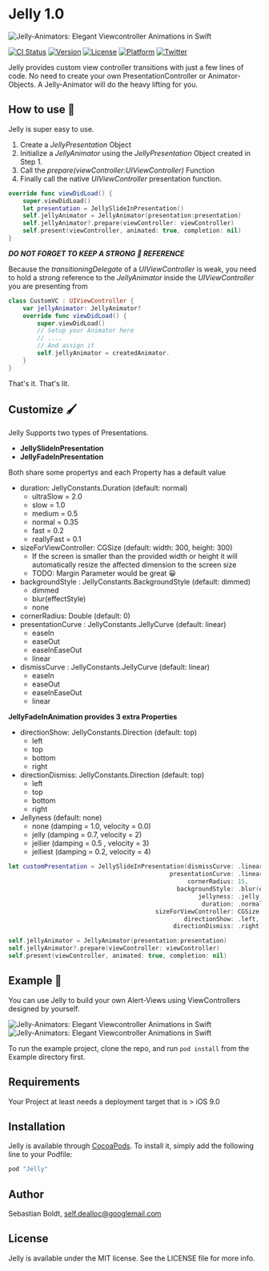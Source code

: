 # Jelly 1.0

![Jelly-Animators: Elegant Viewcontroller Animations in Swift](https://github.com/SebastianBoldt/Jelly/blob/master/Github/Jellyfish.png)

[![CI Status](https://travis-ci.org/SebastianBoldt/Jelly.svg?style=flat)](https://travis-ci.org/SebastianBoldt/Jelly)
[![Version](https://img.shields.io/cocoapods/v/Jelly.svg?style=flat)](http://cocoapods.org/pods/Jelly)
[![License](https://img.shields.io/cocoapods/l/Jelly.svg?style=flat)](http://cocoapods.org/pods/Jelly)
[![Platform](https://img.shields.io/cocoapods/p/Jelly.svg?style=flat)](http://cocoapods.org/pods/Jelly)
[![Twitter](https://img.shields.io/badge/twitter-@sebastianboldt-blue.svg?style=flat)](http://twitter.com/sebastianboldt)

Jelly provides custom view controller transitions with just a few lines of code. 
No need to create your own PresentationController or Animator-Objects.
A Jelly-Animator will do the heavy lifting for you.

## How to use 🔧

Jelly is super easy to use. 

1. Create a *JellyPresentation* Object
2. Initialize a *JellyAnimator* using the *JellyPresentation* Object created in Step 1.
3. Call the *prepare(viewController:UIViewController)* Function
4. Finally call the native *UIViewController* presentation function.

```swift
override func viewDidLoad() {
    super.viewDidLoad()
    let presentation = JellySlideInPresentation()
    self.jellyAnimator = JellyAnimator(presentation:presentation)
    self.jellyAnimator?.prepare(viewController: viewController)
    self.present(viewController, animated: true, completion: nil)
}

```

***DO NOT FORGET TO KEEP A STRONG 💪 REFERENCE***

Because the *transitioningDelegate* of a *UIViewController* is weak, you need to 
hold a strong reference to the *JellyAnimator* inside the *UIViewController* you are presenting from

```swift 
class CustomVC : UIViewController {
    var jellyAnimator: JellyAnimator?
    override func viewDidLoad() {
        super.viewDidLoad()
        // Setup your Animator here 
        // ....
        // And assign it
        self.jellyAnimator = createdAnimator.
    }
}
```

That's it. That's lit.

## Customize 🖌
Jelly Supports two types of Presentations.
* **JellySlideInPresentation**
* **JellyFadeInPresentation**

Both share some propertys and each Property has a default value 
* duration: JellyConstants.Duration (default: normal)
    * ultraSlow = 2.0
    * slow = 1.0
    * medium = 0.5
    * normal = 0.35
    * fast = 0.2
    * reallyFast = 0.1
* sizeForViewController: CGSize (default: width: 300, height: 300)
    * If the screen is smaller than the provided width or height it will automatically resize the affected dimension to the screen size
    * TODO: Margin Parameter would be great 😀
* backgroundStyle : JellyConstants.BackgroundStyle (default: dimmed)
    * dimmed
    * blur(effectStyle)
    * none
* cornerRadius: Double (default: 0)
* presentationCurve : JellyConstants.JellyCurve (default: linear)
    * easeIn
    * easeOut
    * easeInEaseOut
    * linear
* dismissCurve : JellyConstants.JellyCurve (default: linear)
    * easeIn
    * easeOut
    * easeInEaseOut
    * linear

**JellyFadeInAnimation provides 3 extra Properties**

* directionShow: JellyConstants.Direction (default: top)
    * left
    * top
    * bottom
    * right
* directionDismiss: JellyConstants.Direction (default: top)
    * left
    * top
    * bottom
    * right
* Jellyness (default: none)
    * none (damping = 1.0, velocity = 0.0)
    * jelly (damping = 0.7, velocity = 2)
    * jellier (damping = 0.5 , velocity = 3)
    * jelliest (damping = 0.2, velocity = 4)

```swift
let customPresentation = JellySlideInPresentation(dismissCurve: .linear, 
                                             presentationCurve: .linear, 
                                                  cornerRadius: 15, 
                                               backgroundStyle: .blur(effectStyle:.dark), 
                                                     jellyness: .jelly, 
                                                      duration: .normal, 
                                         sizeForViewController: CGSize(width:300, height: 300), 
                                                 directionShow: .left, 
                                              directionDismiss: .right)

self.jellyAnimator = JellyAnimator(presentation:presentation)
self.jellyAnimator?.prepare(viewController: viewController)
self.present(viewController, animated: true, completion: nil)
```

## Example 📱

You can use Jelly to build your own Alert-Views using ViewControllers designed by yourself.

![Jelly-Animators: Elegant Viewcontroller Animations in Swift](https://github.com/SebastianBoldt/Jelly/blob/master/Github/blurredslidein.gif?raw=true)![Jelly-Animators: Elegant Viewcontroller Animations in Swift](https://github.com/SebastianBoldt/Jelly/blob/master/Github/jellyslidein.gif?raw=true)


To run the example project, clone  the repo, and run `pod install` from the Example directory first.

## Requirements

Your Project at least needs a deployment target that is > iOS 9.0

## Installation

Jelly is available through [CocoaPods](http://cocoapods.org). To install
it, simply add the following line to your Podfile:

```ruby
pod "Jelly"
```

## Author

Sebastian Boldt, self.dealloc@googlemail.com

## License

Jelly is available under the MIT license. See the LICENSE file for more info.
